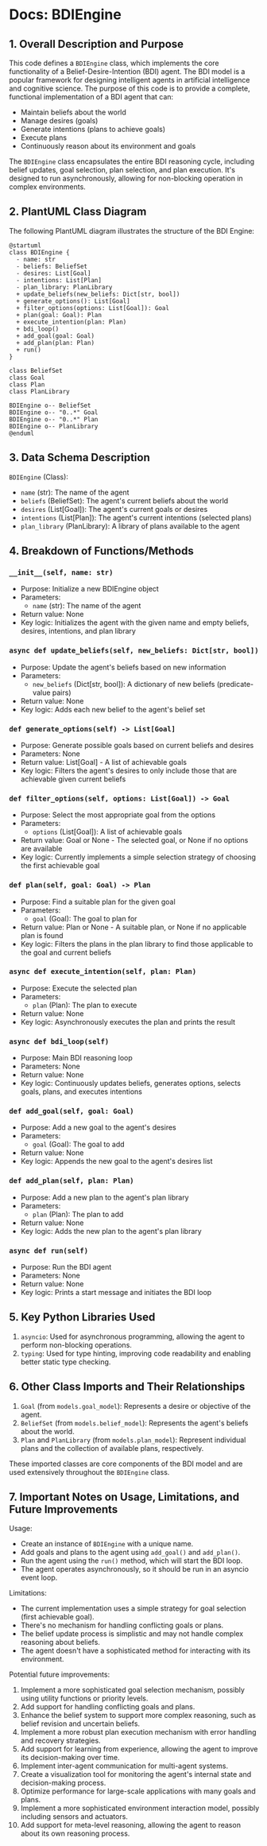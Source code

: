 # Docs: BDIEngine

## 1. Overall Description and Purpose

This code defines a `BDIEngine` class, which implements the core functionality of a Belief-Desire-Intention (BDI) agent. The BDI model is a popular framework for designing intelligent agents in artificial intelligence and cognitive science. The purpose of this code is to provide a complete, functional implementation of a BDI agent that can:

- Maintain beliefs about the world
- Manage desires (goals)
- Generate intentions (plans to achieve goals)
- Execute plans
- Continuously reason about its environment and goals

The `BDIEngine` class encapsulates the entire BDI reasoning cycle, including belief updates, goal selection, plan selection, and plan execution. It's designed to run asynchronously, allowing for non-blocking operation in complex environments.

## 2. PlantUML Class Diagram

The following PlantUML diagram illustrates the structure of the BDI Engine:

```
@startuml
class BDIEngine {
  - name: str
  - beliefs: BeliefSet
  - desires: List[Goal]
  - intentions: List[Plan]
  - plan_library: PlanLibrary
  + update_beliefs(new_beliefs: Dict[str, bool])
  + generate_options(): List[Goal]
  + filter_options(options: List[Goal]): Goal
  + plan(goal: Goal): Plan
  + execute_intention(plan: Plan)
  + bdi_loop()
  + add_goal(goal: Goal)
  + add_plan(plan: Plan)
  + run()
}

class BeliefSet
class Goal
class Plan
class PlanLibrary

BDIEngine o-- BeliefSet
BDIEngine o-- "0..*" Goal
BDIEngine o-- "0..*" Plan
BDIEngine o-- PlanLibrary
@enduml

```

## 3. Data Schema Description

`BDIEngine` (Class):

- `name` (str): The name of the agent
- `beliefs` (BeliefSet): The agent's current beliefs about the world
- `desires` (List[Goal]): The agent's current goals or desires
- `intentions` (List[Plan]): The agent's current intentions (selected plans)
- `plan_library` (PlanLibrary): A library of plans available to the agent

## 4. Breakdown of Functions/Methods

### `__init__(self, name: str)`

- Purpose: Initialize a new BDIEngine object
- Parameters:
    - `name` (str): The name of the agent
- Return value: None
- Key logic: Initializes the agent with the given name and empty beliefs, desires, intentions, and plan library

### `async def update_beliefs(self, new_beliefs: Dict[str, bool])`

- Purpose: Update the agent's beliefs based on new information
- Parameters:
    - `new_beliefs` (Dict[str, bool]): A dictionary of new beliefs (predicate-value pairs)
- Return value: None
- Key logic: Adds each new belief to the agent's belief set

### `def generate_options(self) -> List[Goal]`

- Purpose: Generate possible goals based on current beliefs and desires
- Parameters: None
- Return value: List[Goal] - A list of achievable goals
- Key logic: Filters the agent's desires to only include those that are achievable given current beliefs

### `def filter_options(self, options: List[Goal]) -> Goal`

- Purpose: Select the most appropriate goal from the options
- Parameters:
    - `options` (List[Goal]): A list of achievable goals
- Return value: Goal or None - The selected goal, or None if no options are available
- Key logic: Currently implements a simple selection strategy of choosing the first achievable goal

### `def plan(self, goal: Goal) -> Plan`

- Purpose: Find a suitable plan for the given goal
- Parameters:
    - `goal` (Goal): The goal to plan for
- Return value: Plan or None - A suitable plan, or None if no applicable plan is found
- Key logic: Filters the plans in the plan library to find those applicable to the goal and current beliefs

### `async def execute_intention(self, plan: Plan)`

- Purpose: Execute the selected plan
- Parameters:
    - `plan` (Plan): The plan to execute
- Return value: None
- Key logic: Asynchronously executes the plan and prints the result

### `async def bdi_loop(self)`

- Purpose: Main BDI reasoning loop
- Parameters: None
- Return value: None
- Key logic: Continuously updates beliefs, generates options, selects goals, plans, and executes intentions

### `def add_goal(self, goal: Goal)`

- Purpose: Add a new goal to the agent's desires
- Parameters:
    - `goal` (Goal): The goal to add
- Return value: None
- Key logic: Appends the new goal to the agent's desires list

### `def add_plan(self, plan: Plan)`

- Purpose: Add a new plan to the agent's plan library
- Parameters:
    - `plan` (Plan): The plan to add
- Return value: None
- Key logic: Adds the new plan to the agent's plan library

### `async def run(self)`

- Purpose: Run the BDI agent
- Parameters: None
- Return value: None
- Key logic: Prints a start message and initiates the BDI loop

## 5. Key Python Libraries Used

1. `asyncio`: Used for asynchronous programming, allowing the agent to perform non-blocking operations.
2. `typing`: Used for type hinting, improving code readability and enabling better static type checking.

## 6. Other Class Imports and Their Relationships

1. `Goal` (from `models.goal_model`): Represents a desire or objective of the agent.
2. `BeliefSet` (from `models.belief_model`): Represents the agent's beliefs about the world.
3. `Plan` and `PlanLibrary` (from `models.plan_model`): Represent individual plans and the collection of available plans, respectively.

These imported classes are core components of the BDI model and are used extensively throughout the `BDIEngine` class.

## 7. Important Notes on Usage, Limitations, and Future Improvements

Usage:

- Create an instance of `BDIEngine` with a unique name.
- Add goals and plans to the agent using `add_goal()` and `add_plan()`.
- Run the agent using the `run()` method, which will start the BDI loop.
- The agent operates asynchronously, so it should be run in an asyncio event loop.

Limitations:

- The current implementation uses a simple strategy for goal selection (first achievable goal).
- There's no mechanism for handling conflicting goals or plans.
- The belief update process is simplistic and may not handle complex reasoning about beliefs.
- The agent doesn't have a sophisticated method for interacting with its environment.

Potential future improvements:

1. Implement a more sophisticated goal selection mechanism, possibly using utility functions or priority levels.
2. Add support for handling conflicting goals and plans.
3. Enhance the belief system to support more complex reasoning, such as belief revision and uncertain beliefs.
4. Implement a more robust plan execution mechanism with error handling and recovery strategies.
5. Add support for learning from experience, allowing the agent to improve its decision-making over time.
6. Implement inter-agent communication for multi-agent systems.
7. Create a visualization tool for monitoring the agent's internal state and decision-making process.
8. Optimize performance for large-scale applications with many goals and plans.
9. Implement a more sophisticated environment interaction model, possibly including sensors and actuators.
10. Add support for meta-level reasoning, allowing the agent to reason about its own reasoning process.